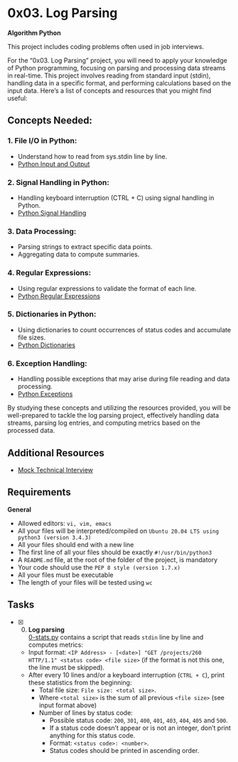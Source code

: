 # 0x03. Log Parsing
**Algorithm Python**

This project includes coding problems often used in job interviews.

For the “0x03. Log Parsing” project, you will need to apply your knowledge of Python programming, focusing on parsing and processing data streams in real-time. This project involves reading from standard input (stdin), handling data in a specific format, and performing calculations based on the input data. Here’s a list of concepts and resources that you might find useful:

## Concepts Needed:
### 1\. File I/O in Python:
* Understand how to read from sys.stdin line by line.
* [Python Input and Output](https://docs.python.org/3/tutorial/inputoutput.html "Python Input and Output")
### 2\. Signal Handling in Python:
* Handling keyboard interruption (CTRL + C) using signal handling in Python.
* [Python Signal Handling](https://docs.python.org/3/library/signal.html "Python Signal Handling")
### 3\. Data Processing:
* Parsing strings to extract specific data points.
* Aggregating data to compute summaries.
### 4\. Regular Expressions:
* Using regular expressions to validate the format of each line.
* [Python Regular Expressions](https://docs.python.org/3/library/re.html "Python Regular Expressions")
### 5\. Dictionaries in Python:
* Using dictionaries to count occurrences of status codes and accumulate file sizes.
* [Python Dictionaries](https://docs.python.org/3/tutorial/datastructures.html#dictionaries "Python Dictionaries")
### 6\. Exception Handling:
* Handling possible exceptions that may arise during file reading and data processing.
* [Python Exceptions](https://docs.python.org/3/tutorial/errors.html "Python Exceptions")

By studying these concepts and utilizing the resources provided, you will be well-prepared to tackle the log parsing project, effectively handling data streams, parsing log entries, and computing metrics based on the processed data.

## Additional Resources
* [Mock Technical Interview](https://www.youtube.com/watch?feature=shared&v=5dRTK-_Bzd0 "Mock Technical Interview")

## Requirements
**General**
* Allowed editors: `vi, vim, emacs`
* All your files will be interpreted/compiled on `Ubuntu 20.04 LTS using python3 (version 3.4.3)`
* All your files should end with a new line
* The first line of all your files should be exactly `#!/usr/bin/python3`
* A `README.md` file, at the root of the folder of the project, is mandatory
* Your code should use the `PEP 8 style (version 1.7.x)`
* All your files must be executable
* The length of your files will be tested using `wc`

## Tasks

+ [x] 0. **Log parsing**<br/>[0-stats.py](0-stats.py) contains a script that reads `stdin` line by line and computes metrics:
  + Input format: `<IP Address> - [<date>] "GET /projects/260 HTTP/1.1" <status code> <file size>` (if the format is not this one, the line must be skipped).
  + After every 10 lines and/or a keyboard interruption (`CTRL + C`), print these statistics from the beginning:
    + Total file size: `File size: <total size>`.
    + Where `<total size>` is the sum of all previous `<file size>` (see input format above)
    + Number of lines by status code:
      + Possible status code: `200`, `301`, `400`, `401`, `403`, `404`, `405` and `500`.
      + If a status code doesn’t appear or is not an integer, don’t print anything for this status code.
      + Format: `<status code>: <number>`.
      + Status codes should be printed in ascending order.
